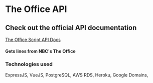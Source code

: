 # The Office API

## Check out the official API documentation
[The Office Script API Docs](https://theofficescript.com)

#### Gets lines from NBC's The Office

### Technologies used
ExpressJS, VueJS, PostgreSQL, AWS RDS, Heroku, Google Domains, 
